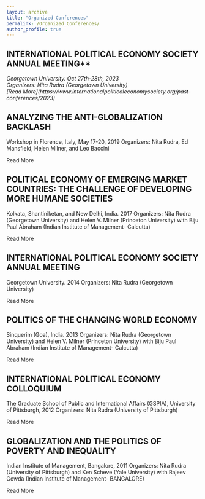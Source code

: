 ```yaml
---
layout: archive
title: "Organized Conferences"
permalink: /Organized_Conferences/
author_profile: true
---
```


<!-- {% if site.author.googlescholar %}
  <div class="wordwrap">You can also find my articles on <a href="{{site.author.googlescholar}}">my Google Scholar profile</a>.</div>
{% endif %} -->


## INTERNATIONAL POLITICAL ECONOMY SOCIETY ANNUAL MEETING**

<address>
 Georgetown University. Oct 27th-28th, 2023<br /> Organizers: Nita Rudra (Georgetown University)<br /> [Read More](https://www.internationalpoliticaleconomysociety.org/past-conferences/2023) 
</address>


## ANALYZING THE ANTI-GLOBALIZATION BACKLASH

Workshop in Florence, Italy, May 17-20, 2019
Organizers: Nita Rudra, Ed Mansfield, Helen Milner, and Leo Baccini

Read More

## POLITICAL ECONOMY OF EMERGING MARKET COUNTRIES: THE CHALLENGE OF DEVELOPING MORE HUMANE SOCIETIES

Kolkata, Shantiniketan, and New Delhi, India. 2017
Organizers: Nita Rudra (Georgetown University) and Helen V. Milner (Princeton University) with Biju Paul Abraham (Indian Institute of Management- Calcutta)

Read More

## INTERNATIONAL POLITICAL ECONOMY SOCIETY ANNUAL MEETING

Georgetown University. 2014
Organizers: Nita Rudra (Georgetown University)

Read More

## POLITICS OF THE CHANGING WORLD ECONOMY

Sinquerim (Goa), India. 2013
Organizers: Nita Rudra (Georgetown University) and Helen V. Milner (Princeton University) with Biju Paul Abraham (Indian Institute of Management- Calcutta)

Read More

## INTERNATIONAL POLITICAL ECONOMY COLLOQUIUM

The Graduate School of Public and International Affairs (GSPIA), University of Pittsburgh, 2012
Organizers: Nita Rudra (University of Pittsburgh)

Read More

## GLOBALIZATION AND THE POLITICS OF POVERTY AND INEQUALITY

Indian Institute of Management, Bangalore, 2011
Organizers: Nita Rudra (University of Pittsburgh) and Ken Scheve (Yale University) with Rajeev Gowda (Indian Institute of Management- BANGALORE)

Read More
